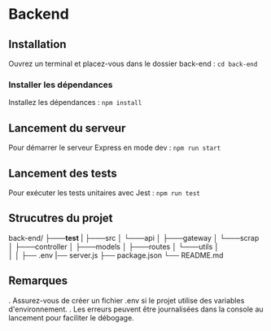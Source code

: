 # Backend 

## Installation 
Ouvrez un terminal et placez-vous dans le dossier back-end :
` cd back-end `
### Installer les dépendances  
 Installez les dépendances : 
 ` npm install `

## Lancement du serveur 
Pour démarrer le serveur Express en mode dev : 
` npm run start `

## Lancement des tests 
Pour exécuter les tests unitaires avec Jest : 
` npm run test `

## Strucutres du projet 

back-end/
├───__test__
|
├───src
│   └───api
│       ├───gateway
│       └───scrap
│           ├───controller
│           ├───models
│           ├───routes
│           └───utils
│   
│
│
├── .env
|── server.js
├── package.json
└── README.md

## Remarques 
. Assurez-vous de créer un fichier .env si le projet utilise des variables d'environnement.
. Les erreurs peuvent être journalisées dans la console au lancement pour faciliter le débogage.